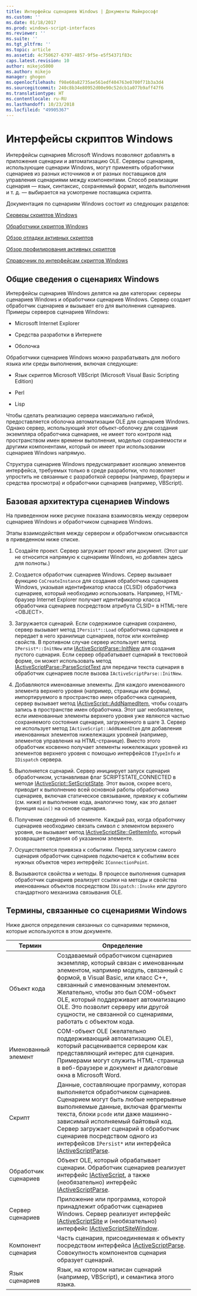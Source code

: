```yaml
---
title: Интерфейсы сценариев Windows | Документы Майкрософт
ms.custom: ''
ms.date: 01/18/2017
ms.prod: windows-script-interfaces
ms.reviewer: ''
ms.suite: ''
ms.tgt_pltfrm: ''
ms.topic: article
ms.assetid: 4c750627-6797-4857-9f5e-e5f54371f83c
caps.latest.revision: 10
author: mikejo5000
ms.author: mikejo
manager: ghogen
ms.openlocfilehash: f98e60a82735ae561edf404763e0700f71b3a3d4
ms.sourcegitcommit: 240c8b34e80952d00e90c52dcb1a077b9aff47f6
ms.translationtype: HT
ms.contentlocale: ru-RU
ms.lasthandoff: 10/23/2018
ms.locfileid: "49905367"
---
```

# <a name="windows-script-interfaces"></a>Интерфейсы скриптов Windows

Интерфейсы сценариев Microsoft Windows позволяют добавлять в приложения сценарии и автоматизацию OLE. Серверы сценариев, использующие сценарии Windows, могут применять обработчики сценариев из разных источников и от разных поставщиков для управления сценариями между компонентами. Способ реализации сценария — язык, синтаксис, сохраняемый формат, модель выполнения и т. д. — выбирается на усмотрение поставщика скрипта.

Документация по сценариям Windows состоит из следующих разделов:

[Серверы скриптов Windows](../winscript/windows-script-hosts.md)

[Обработчики скриптов Windows](../winscript/windows-script-engines.md)

[Обзор отладки активных скриптов](../winscript/active-script-debugging-overview.md)

[Обзор профилирования активных скриптов](../winscript/active-script-profiling-overview.md)

[Справочник по интерфейсам скриптов Windows](../winscript/reference/windows-script-interfaces-reference.md)

## <a name="windows-script-background"></a>Общие сведения о сценариях Windows

Интерфейсы сценариев Windows делятся на две категории: серверы сценариев Windows и обработчики сценариев Windows. Сервер создает обработчик сценариев и вызывает его для выполнения сценариев. Примеры серверов сценариев Windows:

- Microsoft Internet Explorer

- Средства разработки в Интернете

- Оболочка

Обработчики сценариев Windows можно разрабатывать для любого языка или среды выполнения, включая следующие:

- Язык скриптов Microsoft VBScript (Microsoft Visual Basic Scripting Edition)

- Perl

- Lisp

Чтобы сделать реализацию сервера максимально гибкой, предоставляется оболочка автоматизации OLE для сценариев Windows. Однако сервер, использующий этот объект-оболочку для создания экземпляра обработчика сценариев, не имеет того контроля над пространством имен времени выполнения, моделью сохраняемости и другими компонентами, который он имеет при использовании сценариев Windows напрямую.

Структура сценариев Windows предусматривает изоляцию элементов интерфейса, требуемых только в среде разработки, что позволяет упростить не связанные с разработкой серверы (например, браузеры и средства просмотра) и обработчики сценариев (например, VBScript).

## <a name="windows-script-basic-architecture"></a>Базовая архитектура сценариев Windows

На приведенном ниже рисунке показана взаимосвязь между сервером сценариев Windows и обработчиком сценариев Windows.

Этапы взаимодействия между сервером и обработчиком описываются в приведенном ниже списке.

1.  Создайте проект. Сервер загружает проект или документ. (Этот шаг не относится напрямую к сценариям Windows, но добавлен здесь для полноты.)

2.  Создается обработчик сценариев Windows. Сервер вызывает функцию `CoCreateInstance` для создания обработчика сценариев Windows, указывая идентификатор класса (CLSID) обработчика сценариев, который необходимо использовать. Например, HTML-браузер Internet Explorer получает идентификатор класса обработчика сценариев посредством атрибута CLSID= в HTML-теге \<OBJECT>.

3.  Загружается сценарий. Если содержимое сценария сохранено, сервер вызывает метод `IPersist*::Load` обработчика сценариев и передает в него хранилище сценариев, поток или контейнер свойств. В противном случае сервер использует метод `IPersist*::InitNew` или [IActiveScriptParse::InitNew](../winscript/reference/iactivescriptparse-initnew.md) для создания пустого сценария. Если сервер обрабатывает сценарий в текстовой форме, он может использовать метод [IActiveScriptParse::ParseScriptText](../winscript/reference/iactivescriptparse-parsescripttext.md) для передачи текста сценария в обработчик сценариев после вызова `IActiveScriptParse::InitNew`.

4.  Добавляются именованные элементы. Для каждого именованного элемента верхнего уровня (например, страницы или формы), импортируемого в пространство имен обработчика сценариев, сервер вызывает метод [IActiveScript::AddNamedItem](../winscript/reference/iactivescript-addnameditem.md), чтобы создать запись в пространстве имен обработчика. Этот шаг необязателен, если именованные элементы верхнего уровня уже являются частью сохраняемого состояния сценария, загруженного в шаге 3. Сервер не использует метод `IActiveScript::AddNamedItem` для добавления именованных элементов нижележащих уровней (например, элементов управления на HTML-странице). Вместо этого обработчик косвенно получает элементы нижележащих уровней из элементов верхнего уровня с помощью интерфейсов `ITypeInfo` и `IDispatch` сервера.

5.  Выполняется сценарий. Сервер инициирует запуск сценария обработчиком, устанавливая флаг SCRIPTSTATE_CONNECTED в методе [IActiveScript::SetScriptState](../winscript/reference/iactivescript-setscriptstate.md). Этот вызов, скорее всего, приводит к выполнению всей основной работы обработчика сценариев, включая статическое связывание, привязку к событиям (см. ниже) и выполнение кода, аналогично тому, как это делает функция `main()` на основе сценария.

6.  Получение сведений об элементе. Каждый раз, когда обработчику сценариев необходимо связать символ с элементом верхнего уровня, он вызывает метод [IActiveScriptSite::GetItemInfo](../winscript/reference/iactivescriptsite-getiteminfo.md), который возвращает сведения об указанном элементе.

7.  Осуществляется привязка к событиям. Перед запуском самого сценария обработчик сценариев подключается к событиям всех нужных объектов через интерфейс `IConnectionPoint`.

8.  Вызываются свойства и методы. В процессе выполнения сценария обработчик сценариев реализует ссылки на методы и свойства именованных объектов посредством `IDispatch::Invoke` или другого стандартного механизма связывания OLE.

## <a name="windows-script-terms"></a>Термины, связанные со сценариями Windows

Ниже даются определения связанных со сценариями терминов, которые используются в этом документе.

|Термин|Определение|
|----------|----------------|
|Объект кода|Создаваемый обработчиком сценариев экземпляр, который связан с именованным элементом, например модуль, связанный с формой, в Visual Basic, или класс C++, связанный с именованным элементом. Желательно, чтобы это был COM-объект OLE, который поддерживает автоматизацию OLE. Это позволит серверу или другой сущности, не связанной со сценариями, работать с объектом кода.|
|Именованный элемент|COM-объект OLE (желательно поддерживающий автоматизацию OLE), который расценивается сервером как представляющий интерес для сценария. Примерами могут служить HTML-страница в веб-браузере и документ и диалоговые окна в Microsoft Word.|
|Скрипт|Данные, составляющие программу, которая выполняется обработчиком сценариев. Сценарием могут быть любые непрерывные выполняемые данные, включая фрагменты текста, блоки `pcode` или даже машинно-зависимый исполняемый байтовый код. Сервер загружает сценарий в обработчик сценариев посредством одного из интерфейсов `IPersist*` или интерфейса [IActiveScriptParse](../winscript/reference/iactivescriptparse.md).|
|Обработчик сценариев|Объект OLE, который обрабатывает сценарии. Обработчик сценариев реализует интерфейс [IActiveScript](../winscript/reference/iactivescript.md), а также (необязательно) интерфейс [IActiveScriptParse](../winscript/reference/iactivescriptparse.md).|
|Сервер сценариев|Приложение или программа, которой принадлежит обработчик сценариев Windows. Сервер реализует интерфейс [IActiveScriptSite](../winscript/reference/iactivescriptsite.md) и (необязательно) интерфейс [IActiveScriptSiteWindow](../winscript/reference/iactivescriptsitewindow.md).|
|Компонент сценария|Часть сценария, присоединяемая к объекту посредством интерфейса [IActiveScriptParse](../winscript/reference/iactivescriptparse.md). Совокупность компонентов сценария образует сценарий.|
|Язык сценариев|Язык, на котором написан сценарий (например, VBScript), и семантика этого языка.|